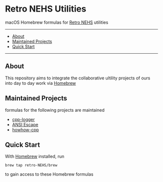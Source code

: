 # Retro NEHS Utilities

macOS Homebrew formulas for [Retro NEHS](https://github.com/retro-NEHS) utilities

---
- [About](#about)
- [Maintained Projects](maintained-projects)
- [Quick Start](#quick-start)
---

<a name="about"></a>
## About
This repository aims to integrate the collaborative ultility projects of ours into day to day work via [Homebrew](https://brew.sh)

<a name="maintained-projects"></a>
## Maintained Projects
formulas for the following projects are maintained
- [cpp-logger](https://github.com/AlexFxw/cpp-logger)
- [ANSI Escape](https://github.com/HsuanTingLu/ansi-escape)
- [howhow-cpp](https://github.com/HsuanTingLu/howhow-cpp)

<a name="quick-start"></a>
## Quick Start
With [Homebrew](https://brew.sh) installed, run
```Shell
brew tap retro-NEHS/brew
```
to gain access to these Homebrew formulas

